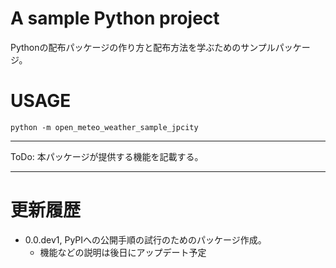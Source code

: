 # A sample Python project

Pythonの配布パッケージの作り方と配布方法を学ぶためのサンプルパッケージ。



# USAGE

```
python -m open_meteo_weather_sample_jpcity
```



----

ToDo: 本パッケージが提供する機能を記載する。

----

# 更新履歴

* 0.0.dev1, PyPIへの公開手順の試行のためのパッケージ作成。
    * 機能などの説明は後日にアップデート予定

